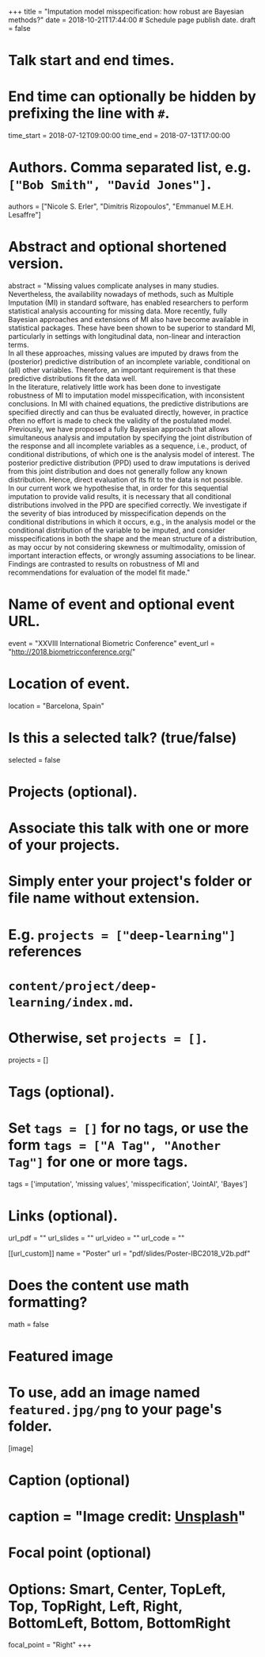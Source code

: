 +++
title = "Imputation model misspecification: how robust are Bayesian methods?"
date = 2018-10-21T17:44:00  # Schedule page publish date.
draft = false

# Talk start and end times.
#   End time can optionally be hidden by prefixing the line with `#`.
time_start = 2018-07-12T09:00:00
time_end = 2018-07-13T17:00:00

# Authors. Comma separated list, e.g. `["Bob Smith", "David Jones"]`.
authors = ["Nicole S. Erler", "Dimitris Rizopoulos", "Emmanuel M.E.H. Lesaffre"]

# Abstract and optional shortened version.
abstract = "Missing values complicate analyses in many studies. Nevertheless, the availability nowadays of methods, such as Multiple Imputation (MI) in standard software, has enabled researchers to perform statistical analysis accounting for missing data. More recently, fully Bayesian approaches and extensions of MI also have become available in statistical packages. These have been shown to be superior to standard MI, particularly in settings with longitudinal data, non-linear and interaction terms.<br>In all these approaches, missing values are imputed by draws from the (posterior) predictive distribution of an incomplete variable, conditional on (all) other variables. Therefore, an important requirement is that these predictive distributions fit the data well. <br>In the literature, relatively little work has been done to investigate robustness of MI to imputation model misspecification, with inconsistent conclusions. In MI with chained equations, the predictive distributions are specified directly and can thus be evaluated directly, however, in practice often no effort is made to check the validity of the postulated model.<br>Previously, we have proposed a fully Bayesian approach that allows simultaneous analysis and imputation by specifying the joint distribution of the response and all incomplete variables as a sequence, i.e., product, of conditional distributions, of which one is the analysis model of interest. The posterior predictive distribution (PPD) used to draw imputations is derived from this joint distribution and does not generally follow any known distribution. Hence, direct evaluation of its fit to the data is not possible.<br>In our current work we hypothesise that, in order for this sequential imputation to provide valid results, it is necessary  that all conditional distributions involved in the PPD are specified correctly. We investigate if the severity of bias introduced by misspecification depends on the conditional distributions in which it occurs, e.g., in the analysis model or the conditional distribution of the variable to be imputed, and consider misspecifications in both the shape and the mean structure of a distribution, as may occur by not considering skewness or multimodality, omission of important interaction effects, or wrongly assuming associations to be linear. Findings are contrasted to results on robustness of MI and recommendations for evaluation of the model fit made."

# Name of event and optional event URL.
event = "XXVIII International Biometric Conference"
event_url = "http://2018.biometricconference.org/"

# Location of event.
location = "Barcelona, Spain"

# Is this a selected talk? (true/false)
selected = false

# Projects (optional).
#   Associate this talk with one or more of your projects.
#   Simply enter your project's folder or file name without extension.
#   E.g. `projects = ["deep-learning"]` references 
#   `content/project/deep-learning/index.md`.
#   Otherwise, set `projects = []`.
projects = []

# Tags (optional).
#   Set `tags = []` for no tags, or use the form `tags = ["A Tag", "Another Tag"]` for one or more tags.
tags = ['imputation', 'missing values', 'misspecification', 'JointAI', 'Bayes']

# Links (optional).
url_pdf = ""
url_slides = ""
url_video = ""
url_code = ""

[[url_custom]]
    name = "Poster"
    url = "pdf/slides/Poster-IBC2018_V2b.pdf"

# Does the content use math formatting?
math = false

# Featured image
# To use, add an image named `featured.jpg/png` to your page's folder. 
[image]
  # Caption (optional)
#  caption = "Image credit: [**Unsplash**](https://unsplash.com/photos/bzdhc5b3Bxs)"

  # Focal point (optional)
  # Options: Smart, Center, TopLeft, Top, TopRight, Left, Right, BottomLeft, Bottom, BottomRight
  focal_point = "Right"
+++
